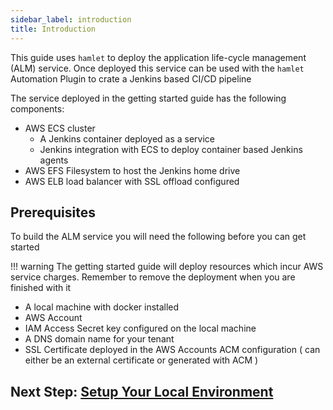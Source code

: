 ```yaml
---
sidebar_label: introduction
title: Introduction
---
```

This guide uses `hamlet` to deploy the application life-cycle management (ALM) service. Once deployed this service can be used with the `hamlet` Automation Plugin to crate a Jenkins based CI/CD pipeline

The service deployed in the getting started guide has the following components:

- AWS ECS cluster
  - A Jenkins container deployed as a service
  - Jenkins integration with ECS to deploy container based Jenkins agents
- AWS EFS Filesystem to host the Jenkins home drive
- AWS ELB load balancer with SSL offload configured

## Prerequisites

To build the ALM service you will need the following before you can get started

!!! warning
    The getting started guide will deploy resources which incur AWS service charges. Remember to remove the deployment when you are finished with it

- A local machine with docker installed
- AWS Account
- IAM Access Secret key configured on the local machine
- A DNS domain name for your tenant
- SSL Certificate deployed in the AWS Accounts ACM configuration ( can either be an external certificate or generated with ACM )

## Next Step: [Setup Your Local Environment](./local-env-setup.md)
